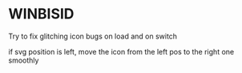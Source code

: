 # WINBISID

Try to fix glitching icon bugs on load and on switch

if svg position is left, move the icon from the left pos to the right one smoothly
